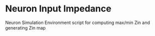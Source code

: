 # Neuron Input Impedance

Neuron Simulation Environment script for computing max/min Zin and generating Zin map 
